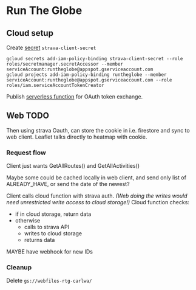 # Run The Globe

## Cloud setup

Create [secret](https://dev.to/googlecloud/using-secrets-in-google-cloud-functions-5aem) `strava-client-secret` 

    gcloud secrets add-iam-policy-binding strava-client-secret --role roles/secretmanager.secretAccessor --member serviceAccount:runtheglobe@appspot.gserviceaccount.com
    gcloud projects add-iam-policy-binding runtheglobe --member serviceAccount:runtheglobe@appspot.gserviceaccount.com --role roles/iam.serviceAccountTokenCreator

Publish [serverless function](functions/) for OAuth token exchange.

## Web TODO

Then using strava Oauth, can store the cookie in i.e. firestore and sync to web client. Leaflet talks directly to heatmap with cookie.

### Request flow

Client just wants GetAllRoutes() and GetAllActivities()

Maybe some could be cached locally in web client, and send only list of
ALREADY_HAVE, or send the date of the newest?

Client calls cloud function with strava auth. *(Web doing the writes would need unrestricted write access to cloud storage!)* Cloud function checks:
* if in cloud storage, return data
* otherwise
  * calls to strava API
  * writes to cloud storage
  * returns data

MAYBE have webhook for new IDs

### Cleanup

Delete `gs://webfiles-rtg-carlwa/`
